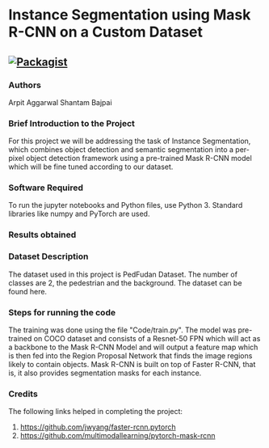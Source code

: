 # Instance Segmentation using Mask R-CNN on a Custom Dataset

[![Packagist](https://img.shields.io/packagist/l/doctrine/orm.svg)](LICENSE.md)
---


### Authors
Arpit Aggarwal Shantam Bajpai


### Brief Introduction to the Project
For this project we will be addressing the task of Instance Segmentation, which combines object detection and semantic segmentation into a per-pixel object detection framework using a pre-trained Mask R-CNN model which will be fine tuned according to our dataset.


### Software Required
To run the jupyter notebooks and Python files, use Python 3. Standard libraries like numpy and PyTorch are used.


### Results obtained


### Dataset Description
The dataset used in this project is PedFudan Dataset. The number of classes are 2, the pedestrian and the background. The dataset can be found here.
 

### Steps for running the code
The training was done using the file "Code/train.py". The model was pre-trained on COCO dataset and consists of a Resnet-50 FPN which will act as a backbone to the Mask R-CNN Model and will output a feature map which is then fed into the Region Proposal Network that finds the image regions likely to contain objects. Mask R-CNN is built on top of Faster R-CNN, that is, it also provides segmentation masks for each instance. 


### Credits
The following links helped in completing the project:
1. https://github.com/jwyang/faster-rcnn.pytorch
2. https://github.com/multimodallearning/pytorch-mask-rcnn

